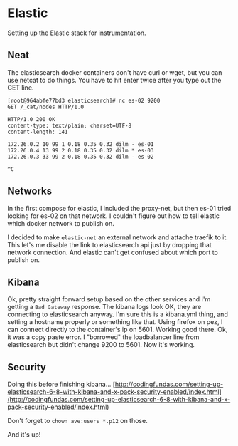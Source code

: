 
# Elastic
Setting up the Elastic stack for instrumentation.

## Neat
The elasticsearch docker containers don't have curl or wget, but you can use netcat to do things.  You have to hit enter twice after you type out the GET line.
```
[root@964abfe77bd3 elasticsearch]# nc es-02 9200
GET /_cat/nodes HTTP/1.0

HTTP/1.0 200 OK
content-type: text/plain; charset=UTF-8
content-length: 141

172.26.0.2 10 99 1 0.18 0.35 0.32 dilm - es-01
172.26.0.4 13 99 2 0.18 0.35 0.32 dilm * es-03
172.26.0.3 33 99 2 0.18 0.35 0.32 dilm - es-02

^C
```
## Networks
In the first compose for elastic, I included the proxy-net, but then es-01 tried looking for es-02 on that network.  I couldn't figure out how to tell elastic which docker network to publish on.

I decided to make `elastic-net` an external network and attache traefik to it.  This let's me disable the link to elasticsearch api just by dropping that network connection.  And elastic can't get confused about which port to publish on.

## Kibana
Ok, pretty straight forward setup based on the other services and I'm getting a `Bad Gateway` response.  The kibana logs look OK, they are connecting to elasticsearch anyway.  I'm sure this is a kibana.yml thing, and setting a hostname properly or something like that.
Using firefox on pez, I can connect directly to the container's ip on 5601.  Working good there.
Ok, it was a copy paste error.  I "borrowed" the loadbalancer line from elasticsearch but didn't change 9200 to 5601.  Now it's working.

## Security
Doing this before finishing kibana...
[http://codingfundas.com/setting-up-elasticsearch-6-8-with-kibana-and-x-pack-security-enabled/index.html](http://codingfundas.com/setting-up-elasticsearch-6-8-with-kibana-and-x-pack-security-enabled/index.html)

Don't forget to `chown ave:users *.p12` on those.

And it's up!

<!--stackedit_data:
eyJoaXN0b3J5IjpbMjg2MjQzNTgzLC0xODgxOTUyNjQ1XX0=
-->